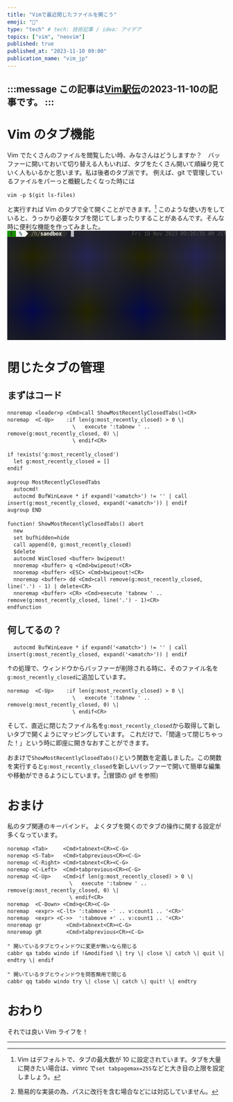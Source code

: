 ```yaml
---
title: "Vimで最近閉じたファイルを開こう"
emoji: "📑"
type: "tech" # tech: 技術記事 / idea: アイデア
topics: ["vim", "neovim"]
published: true
published_at: "2023-11-10 09:00"
publication_name: "vim_jp"
---
```

:::message
この記事は[Vim駅伝](https://vim-jp.org/ekiden/)の2023-11-10の記事です。
:::
------
# Vim のタブ機能
Vim でたくさんのファイルを閲覧したい時、みなさんはどうしますか？　バッファーに開いておいて切り替える人もいれば、タブをたくさん開いて順繰り見ていく人もいるかと思います。私は後者のタブ派です。
例えば、git で管理しているファイルをパーっと概観したくなった時には
```shell
vim -p $(git ls-files)
```
と実行すれば Vim のタブで全て開くことができます。[^p-opt]
このような使い方をしていると、うっかり必要なタブを閉じてしまったりすることがあるんです。そんな時に便利な機能を作ってみました。
![](/images/vim-most-recently-closed-tabs.gif)

# 閉じたタブの管理
## まずはコード
```vim
nnoremap <leader>p <Cmd>call ShowMostRecentlyClosedTabs()<CR>
noremap  <C-Up>    :if len(g:most_recently_closed) > 0 \|
                     \   execute ':tabnew ' .. remove(g:most_recently_closed, 0) \|
                     \ endif<CR>

if !exists('g:most_recently_closed')
  let g:most_recently_closed = []
endif

augroup MostRecentlyClosedTabs
  autocmd!
  autocmd BufWinLeave * if expand('<amatch>') != '' | call insert(g:most_recently_closed, expand('<amatch>')) | endif
augroup END

function! ShowMostRecentlyClosedTabs() abort
  new
  set bufhidden=hide
  call append(0, g:most_recently_closed)
  $delete
  autocmd WinClosed <buffer> bwipeout!
  nnoremap <buffer> q <Cmd>bwipeout!<CR>
  nnoremap <buffer> <ESC> <Cmd>bwipeout!<CR>
  nnoremap <buffer> dd <Cmd>call remove(g:most_recently_closed, line('.') - 1) | delete<CR>
  nnoremap <buffer> <CR> <Cmd>execute 'tabnew ' .. remove(g:most_recently_closed, line('.') - 1)<CR>
endfunction
```

## 何してるの？
```vim
  autocmd BufWinLeave * if expand('<amatch>') != '' | call insert(g:most_recently_closed, expand('<amatch>')) | endif
```
↑の処理で、ウィンドウからバッファーが削除される時に、そのファイル名を`g:most_recently_closed`に追加しています。

```vim
noremap  <C-Up>    :if len(g:most_recently_closed) > 0 \|
                     \   execute ':tabnew ' .. remove(g:most_recently_closed, 0) \|
                     \ endif<CR>
```
そして、直近に閉じたファイル名を`g:most_recently_closed`から取得して新しいタブで開くようにマッピングしています。
これだけで、「間違って閉じちゃった！」という時に即座に開きなおすことができます。

おまけで`ShowMostRecentlyClosedTabs()`という関数を定義しました。この関数を実行すると`g:most_recently_closed`を新しいバッファーで開いて簡単な編集や移動ができるようにしています。[^for-simplicity](冒頭の gif を参照)

# おまけ
私のタブ関連のキーバインド。
よくタブを開くのでタブの操作に関する設定が多くなっています。
```vim
noremap <Tab>     <Cmd>tabnext<CR><C-G>
noremap <S-Tab>   <Cmd>tabprevious<CR><C-G>
noremap <C-Right> <Cmd>tabnext<CR><C-G>
noremap <C-Left>  <Cmd>tabprevious<CR><C-G>
noremap <C-Up>    <Cmd>if len(g:most_recently_closed) > 0 \|
                    \   execute ':tabnew ' .. remove(g:most_recently_closed, 0) \|
                    \ endif<CR>
noremap  <C-Down> <Cmd>q<CR><C-G>
noremap  <expr> <C-lt> ':tabmove -' .. v:count1 .. '<CR>'
noremap  <expr> <C->>  ':tabmove +' .. v:count1 .. '<CR>'
nnoremap gr        <Cmd>tabnext<CR><C-G>
nnoremap gR        <Cmd>tabprevious<CR><C-G>

" 開いているタブとウィンドウに変更が無いなら閉じる
cabbr qa tabdo windo if !&modified \| try \| close \| catch \| quit \| endtry \| endif

" 開いているタブとウィンドウを問答無用で閉じる
cabbr qq tabdo windo try \| close \| catch \| quit! \| endtry
```

# おわり
それでは良い Vim ライフを！

------
[^p-opt]: Vim はデフォルトで、タブの最大数が 10 に設定されています。タブを大量に開きたい場合は、vimrc で`set tabpagemax=255`などと大き目の上限を設定しましょう。
[^for-simplicity]: 簡易的な実装の為、パスに改行を含む場合などには対応していません。


